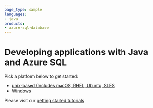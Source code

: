 ```yaml
---
page_type: sample
languages:
- java
products:
- azure-sql-database	
---
```


# Developing applications with Java and Azure SQL 

Pick a platform below to get started:
* [unix-based (Includes macOS, RHEL, Ubuntu, SLES](https://github.com/Microsoft/sql-server-samples/tree/master/samples/tutorials/AzureSqlGettingStartedSamples/java/Unix-based)
* [Windows](https://github.com/Microsoft/sql-server-samples/tree/master/samples/tutorials/AzureSqlGettingStartedSamples/java/Windows)

Please visit our [getting started tutorials](https://www.microsoft.com/en-us/sql-server/developer-get-started/)

